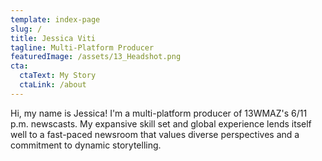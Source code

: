 ```yaml
---
template: index-page
slug: /
title: Jessica Viti
tagline: Multi-Platform Producer
featuredImage: /assets/13_Headshot.png
cta:
  ctaText: My Story
  ctaLink: /about
---
```

Hi, my name is Jessica! I'm a multi-platform producer of 13WMAZ's 6/11 p.m. newscasts. My expansive skill set and global experience lends itself well to a fast-paced newsroom that values diverse perspectives and a commitment to dynamic storytelling.